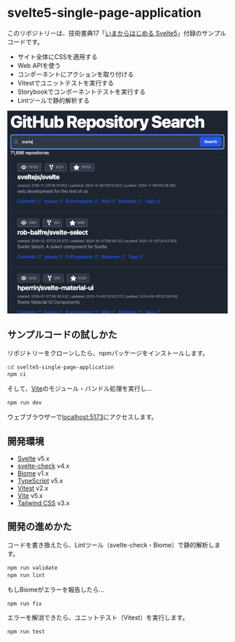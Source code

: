 # svelte5-single-page-application

このリポジトリーは、技術書典17「[いまからはじめる Svelte5](https://techbookfest.org/product/4925576424980480?productVariantID=5094401858600960)」付録のサンプルコードです。

* サイト全体にCSSを適用する
* Web APIを使う
* コンポーネントにアクションを取り付ける
* Vitestでユニットテストを実行する
* Storybookでコンポーネントテストを実行する
* Lintツールで静的解析する

![サンプルアプリケーション](doc/app.png)

## サンプルコードの試しかた

リポジトリーをクローンしたら、npmパッケージをインストールします。

```bash
cd svelte5-single-page-application
npm ci
```

そして、[Vite](https://vite.dev/)のモジュール・バンドル処理を実行し...

```bash
npm run dev
```

ウェブブラウザーで[localhost:5173](http://localhost:5173)にアクセスします。

## 開発環境

* [Svelte](https://svelte.dev) v5.x
* [svelte-check](https://www.npmjs.com/package/svelte-check) v4.x
* [Biome](https://biomejs.dev/ja/) v1.x
* [TypeScript](https://www.typescriptlang.org/) v5.x
* [Vitest](https://vitest.dev/) v2.x
* [Vite](https://vite.dev) v5.x
* [Tailwind CSS](https://tailwindcss.com/) v3.x

## 開発の進めかた

コードを書き換えたら、Lintツール（svelte-check・Biome）で静的解析します。

```bash
npm run validate
npm run lint
```

もしBiomeがエラーを報告したら...

```bash
npm run fix
```

エラーを解消できたら、ユニットテスト（Vitest）を実行します。

```bash
npm run test
```
